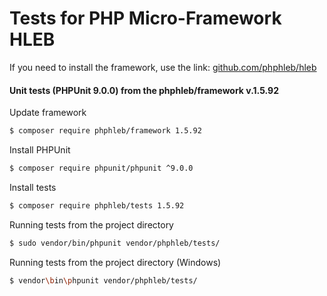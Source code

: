Tests for PHP Micro-Framework HLEB
=====================

 If you need to install the framework, use the link: [github.com/phphleb/hleb](https://github.com/phphleb/hleb) 
 
 
 #### Unit tests (PHPUnit 9.0.0) from the phphleb/framework v.1.5.92

Update framework

```bash
$ composer require phphleb/framework 1.5.92
```

Install PHPUnit

```bash
$ composer require phpunit/phpunit ^9.0.0
```

Install tests

```bash
$ composer require phphleb/tests 1.5.92
```

Running tests from the project directory

```bash
$ sudo vendor/bin/phpunit vendor/phphleb/tests/
```

Running tests from the project directory (Windows)

```bash
$ vendor\bin\phpunit vendor/phphleb/tests/
```
